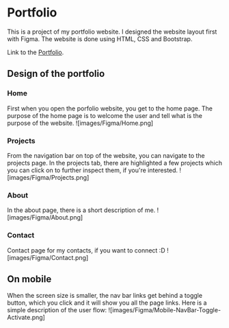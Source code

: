 # Portfolio

This is a project of my portfolio website.
I designed the website layout first with Figma. The website is done using HTML, CSS and Bootstrap.

Link to the [Portfolio](https://vanessadonkor.github.io/portfolio/).


## Design of the portfolio

### Home
First when you open the porfolio website, you get to the home page.
The purpose of the home page is to welcome the user and tell what is the purpose of the website.
![images/Figma/Home.png]

### Projects
From the navigation bar on top of the website, you can navigate to the projects page.
In the projects tab, there are highlighted a few projects which you can click on to further inspect them, if you're interested.
![images/Figma/Projects.png]

### About
In the about page, there is a short description of me.
![images/Figma/About.png]

### Contact
Contact page for my contacts, if you want to connect :D
![images/Figma/Contact.png]


## On mobile
When the screen size is smaller, the nav bar links get behind a toggle button, which you click and it will show you all the page links.
Here is a simple description of the user flow:
![images/Figma/Mobile-NavBar-Toggle-Activate.png]



